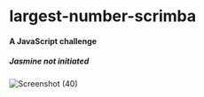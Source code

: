# largest-number-scrimba
#### A JavaScript challenge
##### Jasmine not initiated

![Screenshot (40)](https://user-images.githubusercontent.com/85759426/141653257-dbc359c3-9689-44a0-bbbe-466e54dd178b.png)
